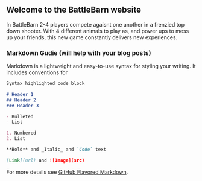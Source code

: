## Welcome to the BattleBarn website

In BattleBarn 2-4 players compete agaisnt one another in a frenzied top down shooter. With 4 different animals to play as, and power ups to mess up your friends, this new game constantly delivers new experiences.

### Markdown Gudie (will help with your blog posts)

Markdown is a lightweight and easy-to-use syntax for styling your writing. It includes conventions for

```markdown
Syntax highlighted code block

# Header 1
## Header 2
### Header 3

- Bulleted
- List

1. Numbered
2. List

**Bold** and _Italic_ and `Code` text

[Link](url) and ![Image](src)
```

For more details see [GitHub Flavored Markdown](https://guides.github.com/features/mastering-markdown/).
